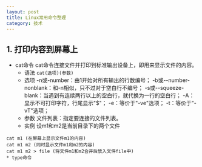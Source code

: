 ```yaml
---
layout: post
title: Linux常用命令整理
category: 技术
---
```


## 1. 打印内容到屏幕上
* cat命令
	cat命令连接文件并打印到标准输出设备上，即用来显示文件的内容。
	* 语法
	`cat(选项)(参数)`
	* 选项
	-n或-number：由1开始对所有输出的行数编号；
	-b或--number-nonblank：和-n相似，只不过对于空白行不编号；
	-s或--squeeze-blank：当遇到有连续两行以上的空白行，就代换为一行的空白行；
	-A：显示不可打印字符，行尾显示"$"；
	-e：等价于"-ve"选项；
	-t：等价于"-vT"选项；
	* 参数
	文件列表：指定要连接的文件列表。
	* 实例
	设m1和m2是当前目录下的两个文件
```
cat m1 (在屏幕上显示文件m1的内容)
cat m1 m2 (同时显示文件m1和m2的内容)
cat m1 m2 > file (将文件m1和m2合并后放入文件file中)	
* type命令


